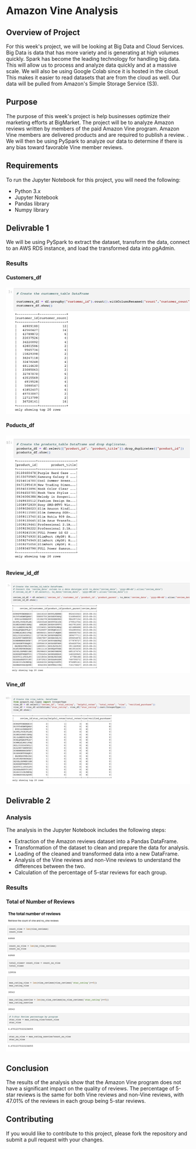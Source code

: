 # Amazon Vine Analysis

## Overview of Project
For this week's project, we will be looking at Big Data and Cloud Services. Big Data is data that has more variety and is generating at high volumes quickly. Spark has become the leading technology for handling big data. This will allow us to process and analyze data quickly and at a massive scale. We will also be using Google Colab since it is hosted in the cloud. This makes it easier to read datasets that are from the cloud as well. Our data will be pulled from Amazon's Simple Storage Service (S3).

## Purpose
The purpose of this week's project is help businesses optimize their marketing efforts at BigMarket. The project will be to analyze Amazon reviews written by members of the paid Amazon Vine program. Amazon Vine members are delivered products and are required to publish a review. . We will then be using PySpark to analyze our data to determine if there is any bias toward favorable Vine member reviews. 

## Requirements
To run the Jupyter Notebook for this project, you will need the following:

- Python 3.x
- Jupyter Notebook
- Pandas library
- Numpy library

## Delivrable 1

We will be using PySpark to extract the dataset, transform the data, connect to an AWS RDS instance, and load the transformed data into pgAdmin.

### Results
#### Customers_df
![customers_df](https://github.com/Hanzian/Amazon_Vine_Analysis/blob/main/Images/Customers_df.png)

#### Poducts_df
![products_df](https://github.com/Hanzian/Amazon_Vine_Analysis/blob/main/Images/Products_df.png)

#### Review_id_df
![review_id_df](https://github.com/Hanzian/Amazon_Vine_Analysis/blob/main/Images/Review_id_df.png)

#### Vine_df
![vine_df](https://github.com/Hanzian/Amazon_Vine_Analysis/blob/main/Images/Vine_df.png)

## Delivrable 2

### Analysis

The analysis in the Jupyter Notebook includes the following steps:

- Extraction of the Amazon reviews dataset into a Pandas DataFrame.
- Transformation of the dataset to clean and prepare the data for analysis.
- Loading of the cleaned and transformed data into a new DataFrame.
- Analysis of the Vine reviews and non-Vine reviews to understand the differences between the two.
- Calculation of the percentage of 5-star reviews for each group.


### Results

#### Total of Number of Reviews
![total](https://github.com/Hanzian/Amazon_Vine_Analysis/blob/main/Images/Total%20Number%20of%20reviews.png)

## Conclusion
The results of the analysis show that the Amazon Vine program does not have a significant impact on the quality of reviews. The percentage of 5-star reviews is the same for both Vine reviews and non-Vine reviews, with 47.01% of the reviews in each group being 5-star reviews.

## Contributing
If you would like to contribute to this project, please fork the repository and submit a pull request with your changes.

